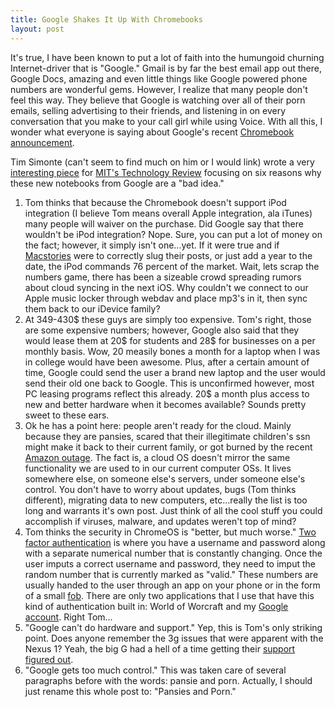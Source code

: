 ```yaml
---
title: Google Shakes It Up With Chromebooks
layout: post
---
```


It's true, I have been known to put a lot of faith into the humungoid churning
Internet-driver that is "Google." Gmail is by far the best email app out there,
Google Docs, amazing and even little things like Google powered phone numbers
are wonderful gems. However, I realize that many people don't feel this way.
They believe that Google is watching over all of their porn emails, selling
advertising to their friends, and listening in on every conversation that you
make to your call girl while using Voice. With all this, I wonder what everyone
is saying about Google's recent [Chromebook
announcement](http://www.google.com/chromebook/).

Tim Simonte (can't seem to find much on him or I would link) wrote a very
[interesting piece](http://www.technologyreview.com/blog/editors/26756/) for
[MIT's Technology Review](http://www.technologyreview.com/) focusing on six
reasons why these new notebooks from Google are a "bad idea."

1. Tom thinks that because the Chromebook doesn't support iPod integration (I
	 believe Tom means overall Apple integration, ala iTunes) many people will
	 waiver on the purchase. Did Google say that there wouldn't be iPod
	 integration? Nope. Sure, you can put a lot of money on the fact; however, it
	 simply isn't one...yet. If it were true and if
	 [Macstories](http://www.macstories.net/news/the-ipod-is-still-strong-grips-76-percent-of-market/)
	 were to correctly slug their posts, or just add a year to the date, the iPod
	 commands 76 percent of the market. Wait, lets scrap the numbers game, there
	 has been a sizeable crowd spreading rumors about cloud syncing in the next
	 iOS. Why couldn't we connect to our Apple music locker through webdav and
	 place mp3's in it, then sync them back to our iDevice family?
2. At 349-430$ these guys are simply too expensive. Tom's right, those are some
	 expensive numbers; however, Google also said that they would lease them at
	 20$ for students and 28$ for businesses on a per monthly basis. Wow, 20
	 measily bones a month for a laptop when I was in college would have been
	 awesome. Plus, after a certain amount of time, Google could send the user a
	 brand new laptop and the user would send their old one back to Google. This
	 is unconfirmed however, most PC leasing programs reflect this already. 20$ a
	 month plus access to new and better hardware when it becomes available?
	 Sounds pretty sweet to these ears.
3. Ok he has a point here: people aren't ready for the cloud. Mainly because
	 they are pansies, scared that their illegitimate children's ssn might make
	 it back to their current family, or got burned by the recent [Amazon
	 outage](http://www.computerworld.com/s/article/9216098/Amazon_outage_sparks_frustration_doubts_about_cloud).
	 The fact is, a cloud OS doesn't mirror the same functionality we are used to
	 in our current computer OSs. It lives somewhere else, on someone else's
	 servers, under someone else's control. You don't have to worry about
	 updates, bugs (Tom thinks different), migrating data to new computers,
	 etc...really the list is too long and warrants it's own post. Just think of
	 all the cool stuff you could accomplish if viruses, malware, and updates
	 weren't top of mind?
4. Tom thinks the security in ChromeOS is "better, but much worse." [Two factor
	 authentication](http://en.wikipedia.org/wiki/Two-factor_authentication) is
	 where you have a username and password along with a separate numerical
	 number that is constantly changing. Once the user imputs a correct username
	 and password, they need to imput the random number that is currently marked
	 as "valid." These numbers are usually handed to the user through an app on
	 your phone or in the form of a small
	 [fob](http://en.wikipedia.org/wiki/Key_fob). There are only two applications
	 that I use that have this kind of authentication built in: World of Worcraft
	 and my [Google
	 account](http://googleblog.blogspot.com/2011/02/advanced-sign-in-security-for-your.html).
	 Right Tom...
5. "Google can't do hardware and support." Yep, this is Tom's only striking
	 point. Does anyone remember the 3g issues that were apparent with the Nexus
	 1? Yeah, the big G had a hell of a time getting their [support figured
	 out](http://mashable.com/2010/01/09/google-nexus-one-support-forums/).
6. "Google gets too much control." This was taken care of several paragraphs
	 before with the words: pansie and porn. Actually, I should just rename this
	 whole post to: "Pansies and Porn."
